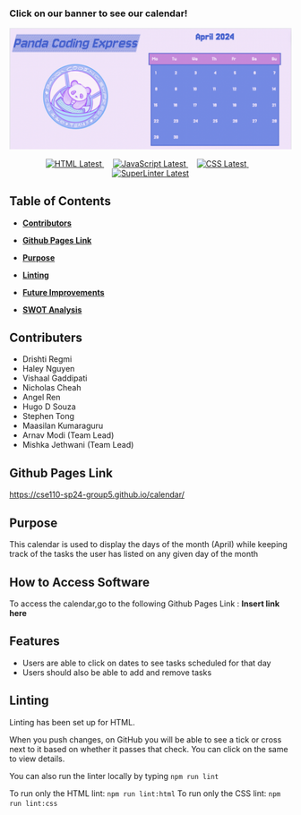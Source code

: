 ### Click on our banner to see our calendar!
[![banner.png](banner.png)](https://cse110-sp24-group5.github.io/calendar/)

<p align="center">
  <!-- HTML Badge -->
  <a href="https://developer.mozilla.org/en-US/docs/Web/HTML">
    <img src="https://img.shields.io/badge/HTML-Latest-yellow.svg" alt="HTML Latest">
  </a>
  &nbsp;&nbsp;&nbsp;

  <!-- JavaScript Badge -->
  <a href="https://developer.mozilla.org/en-US/docs/Web/JavaScript">
    <img src="https://img.shields.io/badge/JavaScript-Latest-yellow.svg" alt="JavaScript Latest">
  </a>
  &nbsp;&nbsp;&nbsp;

  <!-- CSS Badge -->
  <a href="https://developer.mozilla.org/en-US/docs/Web/CSS">
    <img src="https://img.shields.io/badge/CSS-Latest-yellow.svg" alt="CSS Latest">
  </a>
  &nbsp;&nbsp;&nbsp;

  <!-- SuperLinter Badge -->
  <a href="https://github.com/github/super-linter">
    <img src="https://img.shields.io/badge/SuperLinter-Latest-yellow.svg" alt="SuperLinter Latest">
  </a>
</p>

## Table of Contents

- [**Contributors**](#contributors)

- [**Github Pages Link**](#github-pages-link)

- [**Purpose**](#purpose)

- [**Linting**](#linting)
- [**Future Improvements**](#future-improvements)
  
- [**SWOT Analysis**](#swot-analysis)

## Contributers
+ Drishti Regmi
+ Haley Nguyen
+ Vishaal Gaddipati
+ Nicholas Cheah
+ Angel Ren
+ Hugo D Souza
+ Stephen Tong
+ Maasilan Kumaraguru
+ Arnav Modi (Team Lead)
+ Mishka Jethwani (Team Lead)

## Github Pages Link
https://cse110-sp24-group5.github.io/calendar/


## Purpose
This calendar is used to display the days of the month (April) while keeping track of the tasks the user has listed on any given day of the month

## How to Access Software
To access the calendar,go to the following Github Pages Link : **Insert link here**

## Features
+ Users are able to click on dates to see tasks scheduled for that day
+ Users should also be able to add and remove tasks


## Linting
Linting has been set up for HTML.

When you push changes, on GitHub you will be able to see a tick or cross next to it based on whether it passes that check. You can click on the same to view details.

You can also run the linter locally by typing `npm run lint`

To run only the HTML lint: `npm run lint:html`
To run only the CSS lint: `npm run lint:css`
